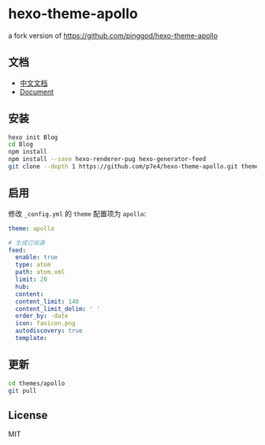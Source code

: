 # hexo-theme-apollo

a fork version of https://github.com/pinggod/hexo-theme-apollo

## 文档

- [中文文档](https://github.com/p7e4/hexo-theme-apollo/blob/master/doc%2Fdoc-zh.md)
- [Document](https://github.com/p7e4/hexo-theme-apollo/blob/master/doc%2Fdoc-en.md)

## 安装

``` bash
hexo init Blog
cd Blog
npm install
npm install --save hexo-renderer-pug hexo-generator-feed
git clone --depth 1 https://github.com/p7e4/hexo-theme-apollo.git themes/apollo
```

## 启用

修改 `_config.yml` 的 `theme` 配置项为 `apollo`:

```yaml
theme: apollo

# 生成订阅源
feed:
  enable: true
  type: atom
  path: atom.xml
  limit: 20
  hub:
  content:
  content_limit: 140
  content_limit_delim: ' '
  order_by: -date
  icon: favicon.png
  autodiscovery: true
  template:
```

## 更新

``` bash
cd themes/apollo 
git pull
```

## License

MIT
